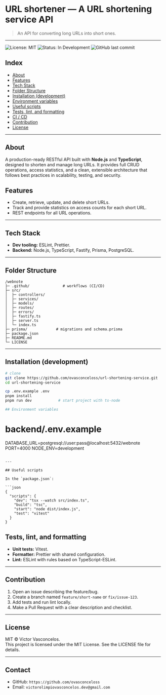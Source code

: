 # URL shortener — A URL shortening service API

> An API for converting long URLs into short ones.

---

![License: MIT](https://img.shields.io/badge/license-MIT-blue)
![Status: In Development](https://img.shields.io/badge/Status-In_Development-red)
![GitHub last commit](https://img.shields.io/github/last-commit/ovasconceloss/url-shortening-service)

## Index

* [About](#about)
* [Features](#Features)
* [Tech Stack](#tech-stack)
* [Folder Structure](#folder-structure)
* [Installation (development)](#installation-development)
* [Environment variables](#environment-variables)
* [Useful scripts](#useful-scripts)
* [Tests, lint, and formatting](#tests-lint-and-formatting)
* [CI / CD](#ci--cd)
* [Contribution](#contribution)
* [License](#license)

---

## About

A production-ready RESTful API built with **Node.js** and **TypeScript**, designed to shorten and manage long URLs. It provides full CRUD operations, access statistics, and a clean, extensible architecture that follows best practices in scalability, testing, and security.

## Features

* Create, retrieve, update, and delete short URLs.
* Track and provide statistics on access counts for each short URL.
* REST endpoints for all URL operations.

---

## Tech Stack

* **Dev tooling:** ESLint, Prettier.
* **Backend:** Node.js, TypeScript, Fastify, Prisma, PostgreSQL.

---

## Folder Structure

```
/webnote
├─ .github/               # workflows (CI/CD)
├─ src/
│  ├─ controllers/
│  ├─ services/
│  ├─ models/
│  ├─ routes/
│  ├─ errors/
│  ├─ fastify.ts
│  ├─ server.ts
│  └─ index.ts
├─ prisma/             # migrations and schema.prisma
├─ package.json
├─ README.md
└─ LICENSE
```

---

## Installation (development)

```bash
# clone
git clone https://github.com/ovasconceloss/url-shortening-service.git
cd url-shortening-service

cp .env.example .env
pnpm install
pnpm run dev            # start project with ts-node

## Environment variables

```
# backend/.env.example
DATABASE_URL=postgresql://user:pass@localhost:5432/webnote
PORT=4000
NODE_ENV=development
```

---

## Useful scripts

In the `package.json`:

```json
{
  "scripts": {
    "dev": "tsx --watch src/index.ts",
    "build": "tsc",
    "start": "node dist/index.js",
    "test": "vitest"
  }
}
```

## Tests, lint, and formatting

* **Unit tests:** Vitest.
* **Formatter:** Prettier with shared configuration.
* **Lint:** ESLint with rules based on TypeScript-ESLint.

---

## Contribution

1. Open an issue describing the feature/bug.
2. Create a branch named `feature/short-name` or `fix/issue-123`.
3. Add tests and run lint locally.
4. Make a Pull Request with a clear description and checklist.

---

## License

MIT © Victor Vasconcelos.
</br>
This project is licensed under the MIT License. See the LICENSE file for details.

---

## Contact

* GitHub: `https://github.com/ovasconceloss`
* Email: `victorolimpiovasconcelos.dev@gmail.com`
